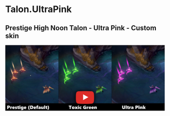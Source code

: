 # Talon.UltraPink

## Prestige High Noon Talon - **Ultra Pink** - Custom skin

[![IMAGE ALT TEXT HERE](./readme_picture.png)](https://www.youtube.com/watch?v=hdWnTyzXnX8)
